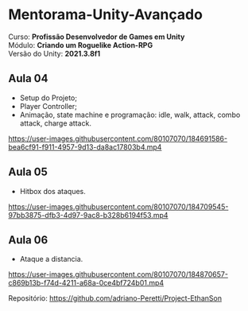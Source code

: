 # Mentorama-Unity-Avançado

Curso: **Profissão Desenvolvedor de Games em Unity**<br/>
Módulo: **Criando um Roguelike Action-RPG**<br/>
Versão do Unity: **2021.3.8f1**<br/>


## Aula 04

- Setup do Projeto;<br/>
- Player Controller;<br/> 
- Animação, state machine e programação: idle, walk, attack, combo attack, charge attack.<br/>


https://user-images.githubusercontent.com/80107070/184691586-bea6cf91-f911-4957-9d13-da8ac17803b4.mp4


## Aula 05

- Hitbox dos ataques. <br/>


https://user-images.githubusercontent.com/80107070/184709545-97bb3875-dfb3-4d97-9ac8-b328b6194f53.mp4


## Aula 06

- Ataque a distancia. <br/>


https://user-images.githubusercontent.com/80107070/184870657-c869b13b-f74d-4211-a68a-0ce4bf724b01.mp4


Repositório: https://github.com/adriano-Peretti/Project-EthanSon <br/>
